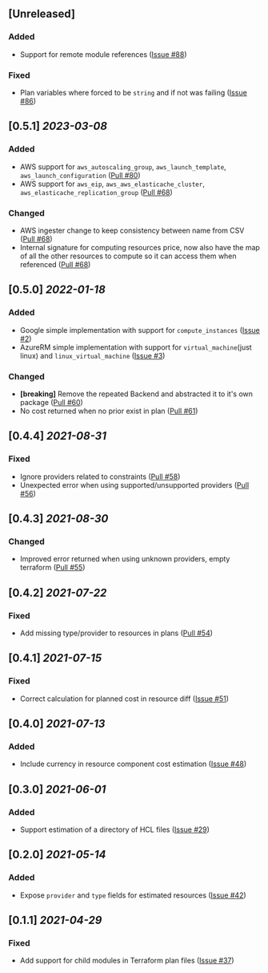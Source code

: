 ## [Unreleased]

### Added

- Support for remote module references
  ([Issue #88](https://github.com/cycloidio/terracost/issues/88))

### Fixed

- Plan variables where forced to be `string` and if not was failing
  ([Issue #86](https://github.com/cycloidio/terracost/issues/86))

## [0.5.1] _2023-03-08_

### Added

- AWS support for `aws_autoscaling_group`, `aws_launch_template`, `aws_launch_configuration`
  ([Pull #80](https://github.com/cycloidio/terracost/pull/80))
- AWS support for `aws_eip`, `aws_aws_elasticache_cluster`, `aws_elasticache_replication_group`
  ([Pull #68](https://github.com/cycloidio/terracost/pull/68))

### Changed

- AWS ingester change to keep consistency between name from CSV
  ([Pull #68](https://github.com/cycloidio/terracost/pull/68))
- Internal signature for computing resources price, now also have the map of all the other resources to compute so it can access them when referenced
  ([Pull #68](https://github.com/cycloidio/terracost/pull/82))

## [0.5.0] _2022-01-18_

### Added

- Google simple implementation with support for `compute_instances`
  ([Issue #2](https://github.com/cycloidio/terracost/issues/2))
- AzureRM simple implementation with support for `virtual_machine`(just linux) and `linux_virtual_machine`
  ([Issue #3](https://github.com/cycloidio/terracost/issues/3))

### Changed

- **[breaking]** Remove the repeated Backend and abstracted it to it's own package
  ([Pull #60](https://github.com/cycloidio/terracost/pull/59))
- No cost returned when no prior exist in plan
  ([Pull #61](https://github.com/cycloidio/terracost/pull/61))

## [0.4.4] _2021-08-31_

### Fixed

- Ignore providers related to constraints
  ([Pull #58](https://github.com/cycloidio/terracost/pull/58))
- Unexpected error when using supported/unsupported providers
  ([Pull #56](https://github.com/cycloidio/terracost/pull/56))

## [0.4.3] _2021-08-30_

### Changed

- Improved error returned when using unknown providers, empty terraform
  ([Pull #55](https://github.com/cycloidio/terracost/pull/55))

## [0.4.2] _2021-07-22_

### Fixed

- Add missing type/provider to resources in plans
  ([Pull #54](https://github.com/cycloidio/terracost/pull/54))

## [0.4.1] _2021-07-15_

### Fixed

- Correct calculation for planned cost in resource diff
  ([Issue #51](https://github.com/cycloidio/terracost/issues/51))

## [0.4.0] _2021-07-13_

### Added

- Include currency in resource component cost estimation
  ([Issue #48](https://github.com/cycloidio/terracost/issues/48))

## [0.3.0] _2021-06-01_

### Added

- Support estimation of a directory of HCL files
  ([Issue #29](https://github.com/cycloidio/terracost/issues/29))

## [0.2.0] _2021-05-14_

### Added

- Expose `provider` and `type` fields for estimated resources
  ([Issue #42](https://github.com/cycloidio/terracost/issues/42))

## [0.1.1] _2021-04-29_

### Fixed

- Add support for child modules in Terraform plan files
  ([Issue #37](https://github.com/cycloidio/terracost/issues/37))
